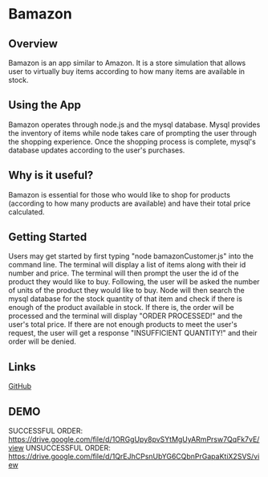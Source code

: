 # Bamazon

## Overview
Bamazon is an app similar to Amazon. It is a store simulation that allows user to virtually buy items according to how many items are available in stock. 


## Using the App
Bamazon operates through node.js and the mysql database. Mysql provides the inventory of items while node takes care of prompting the user through the shopping experience. Once the shopping process is complete, mysql's database updates according to the user's purchases.


 ## Why is it useful?
 Bamazon is essential for those who would like to shop for products (according to how many products are available) and have their total price calculated.


## Getting Started
Users may get started by first typing "node bamazonCustomer.js" into the command line. The terminal will display a list of items along with their id number and price. The terminal will then prompt the user the id of the product they would like to buy. Following, the user will be asked the number of units of the product they would like to buy. Node will then search the mysql database for the stock quantity of that item and check if there is enough of the product available in stock. If there is, the order will be processed and the terminal will display "ORDER PROCESSED!" and the user's total price. If there are not enough products to meet the user's request, the user will get a response "INSUFFICIENT QUANTITY!" and their order will be denied.
 



## Links
[GitHub](https://github.com/Katherine890/bamazon)

## DEMO
SUCCESSFUL ORDER: https://drive.google.com/file/d/1ORGgUpy8pvSYtMgUyARmPrsw7QqFk7vE/view
UNSUCCESSFUL ORDER: https://drive.google.com/file/d/1QrEJhCPsnUbYG6CQbnPrGapaKtiX2SVS/view

